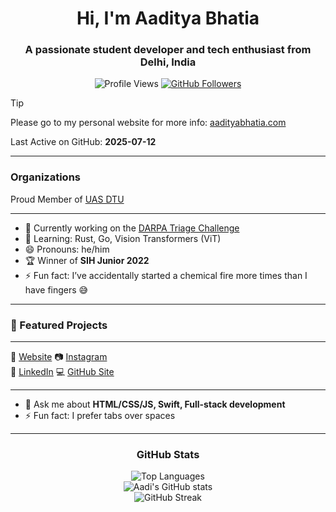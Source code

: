 <h1 align="center">Hi, I'm Aaditya Bhatia</h1>
<h3 align="center">A passionate student developer and tech enthusiast from Delhi, India</h3>

<p align="center">
  <img src="https://komarev.com/ghpvc/?username=aadi121205&label=Profile%20Views&color=0e75b6&style=flat" alt="Profile Views"/>
  <a href="https://github.com/aadi121205?tab=followers"><img src="https://img.shields.io/github/followers/aadi121205?label=Followers&style=flat&logo=github&color=0e75b6" alt="GitHub Followers"/></a>
</p>

> [!TIP]
> Please go to my personal website for more info: <a href="https://aadityabhatia.com/" target="_blank">aadityabhatia.com</a>

Last Active on GitHub: **2025-07-12**

---

<h3 align="left">Organizations</h3>
<p align="left">
  Proud Member of <a href="https://github.com/UASDTU" target="_blank">UAS DTU</a>
</p>

---

- 🔭 Currently working on the [DARPA Triage Challenge](https://triagechallenge.darpa.mil/)
- 🌱 Learning: Rust, Go, Vision Transformers (ViT)
- 😄 Pronouns: he/him  
- 🏆 Winner of **SIH Junior 2022**
- ⚡ Fun fact: I’ve accidentally started a chemical fire more times than I have fingers 😅

---
<h3 align="left">🚀 Featured Projects</h3>


---

🏡 [Website][website] 
📷 [Instagram][instagram]   
👔 [LinkedIn][linkedin] 
💻 [GitHub Site][github]

[website]: https://aadityabhatia.com/
[instagram]: https://www.instagram.com/aaadi_b/
[linkedin]: https://www.linkedin.com/in/aaditya-bhatia-170b76187/
[github]: https://aadi121205.github.io/


---

- 💬 Ask me about **HTML/CSS/JS, Swift, Full-stack development**
- ⚡ Fun fact: I prefer tabs over spaces

---

<h3 align="center">GitHub Stats</h3>
<p align="center">
  <img src="https://github-readme-stats.vercel.app/api/top-langs?username=aadi121205&show_icons=true&locale=en&layout=compact&theme=tokyonight" alt="Top Languages" /><br/>
  <img src="https://github-readme-stats.vercel.app/api?username=aadi121205&show_icons=true&locale=en&theme=tokyonight" alt="Aadi's GitHub stats" /><br/>
  <img src="https://github-readme-streak-stats.herokuapp.com/?user=aadi121205&theme=tokyonight" alt="GitHub Streak" />
</p>